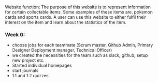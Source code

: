 
Website function: The purpose of this website is to represent information for certain collectable items. Some examples of these items are, pokemon cards and sports cards. A user can use this website to either fulfil their interest on the item and learn about the statistics of the item.

### Week 0: 
- choose jobs for each teammate (Scrum master, Github Admin, Primary Designer Deployment manager, Technical Officer)
- we created the necessities for the team such as slack, github, setup new project etc.
- Started individual homepages
- start journals
- 1.1 and 1.2 quizzes


